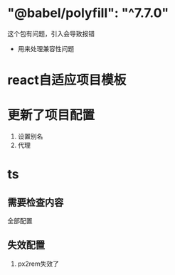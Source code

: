   #  "@babel/polyfill": "^7.7.0"
  这个包有问题，引入会导致报错
  - 用来处理兼容性问题

  # react自适应项目模板

  # 更新了项目配置
  1. 设置别名
  2. 代理

  # ts
  ## 需要检查内容
  全部配置
  ## 失效配置
  1. px2rem失效了